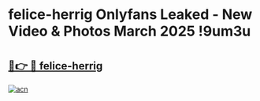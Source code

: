 # felice-herrig Onlyfans Leaked - New Video & Photos March 2025 !9um3u

# <h2><a href="https://xjhmup.iuczelnia.edu.pl?title=felice-herrig&ref=9um3u">🔗👉 🔴 felice-herrig</a></h2>

[![acn](https://github.com/user-attachments/assets/0f9c940e-d8b0-45ae-aac7-cd30a18b3e1c)](https://xjhmup.iuczelnia.edu.pl?title=felice-herrig&ref=9um3u)

